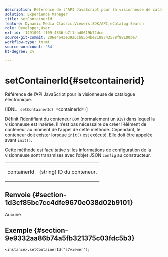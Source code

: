 ```yaml
---
description: Référence de l’API JavaScript pour la visionneuse de catalogue électronique.
solution: Experience Manager
title: setContainerId
feature: Dynamic Media Classic,Viewers,SDK/API,eCatalog Search
role: Developer,User
exl-id: f1491091-f109-4836-b7f1-ad0619b72dce
source-git-commit: 206e4643e3926cb85b4be2189743578f88180be7
workflow-type: tm+mt
source-wordcount: '84'
ht-degree: 2%

---
```


# setContainerId{#setcontainerid}

Référence de l’API JavaScript pour la visionneuse de catalogue électronique.

[!DNL ` setContainerId( *`containerId`*)`]

Définit l’identifiant du conteneur `DOM` (normalement un `DIV`) dans lequel la visionneuse est insérée. Il n’est pas nécessaire de créer l’élément de conteneur au moment de l’appel de cette méthode. Cependant, le conteneur doit exister lorsque `init()` est exécuté. Elle doit être appelée avant `init()`.

Cette méthode est facultative si les informations de configuration de la visionneuse sont transmises avec l’objet JSON `config` au constructeur.

<table id="table_896DFF34A68A403DB93A6D597461A573"> 
 <tbody> 
  <tr> 
   <td colname="col1"> <p> <span class="codeph"> <span class="varname"> containerId </span> </span> </p> </td> 
   <td colname="col2"> <p> <span class="codeph"> {string} </span> ID du conteneur. </p> </td> 
  </tr> 
 </tbody> 
</table>

## Renvoie {#section-1d3cf85bc7cc4dfe9670e038d02b9101}

Aucune

## Exemple {#section-9e9332aa86b74a5fb321375c03fdc5b3}

```
<instance>.setContainerId("s7viewer");
```
